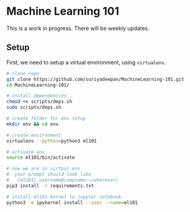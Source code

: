 # Machine Learning 101

This is a work in progress. There will be weekly updates.


## Setup

First, we need to setup a virtual environment, using `virtualenv`.

```bash
# clone repo
git clone https://github.com/suriyadeepan/MachineLearning-101.git
cd MachineLearning-101/

# install dependencies
chmod +x scripts/deps.sh
sudo scripts/deps.sh

# create folder for env setup
mkdir env && cd env

# create environment
virtualenv --python=python3 ml101

# activate env
source ml101/bin/activate

# now we are in virtual env
#  your prompt should look like
#   (ml101) username@compname:~/wherever/
pip3 install -r requirements.txt

# install ml101 kernel to jupyter notebook
python3 -m ipykernel install --user --name=ml101
```
